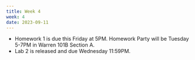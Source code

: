 ```yaml
---
title: Week 4
week: 4
date: 2023-09-11
---
```


- Homework 1 is due this Friday at 5PM. Homework Party will be Tuesday 5-7PM in Warren 101B Section A.
- Lab 2 is released and due Wednesday 11:59PM.